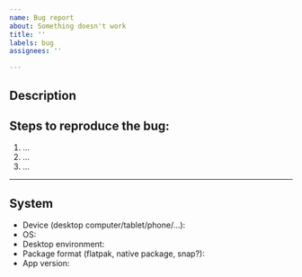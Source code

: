 ```yaml
---
name: Bug report
about: Something doesn't work
title: ''
labels: bug
assignees: ''

---
```


## Description

<!--Describe the bug: what doesn't work?-->

<!--If applicable, add screenshots to help explain your problem.-->

## Steps to reproduce the bug:

1. ...
2. ...
3. ...

----

## System

<!-- Please complete the following informations: -->

- Device (desktop computer/tablet/phone/...):
- OS:
- Desktop environment:
- Package format (flatpak, native package, snap?):
- App version:

